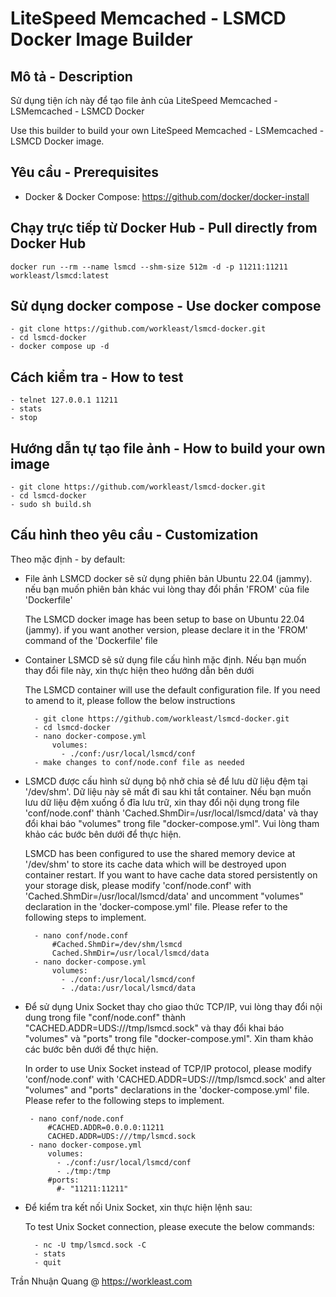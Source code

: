 LiteSpeed Memcached - LSMCD Docker Image Builder
=======  
Mô tả - Description
--------
Sử dụng tiện ích này để tạo file ảnh của LiteSpeed Memcached - LSMemcached - LSMCD Docker

Use this builder to build your own LiteSpeed Memcached - LSMemcached -LSMCD Docker image.

Yêu cầu - Prerequisites
--------
- Docker & Docker Compose: https://github.com/docker/docker-install

Chạy trực tiếp từ Docker Hub - Pull directly from Docker Hub
--------
```
docker run --rm --name lsmcd --shm-size 512m -d -p 11211:11211 workleast/lsmcd:latest
```
## Sử dụng docker compose - Use docker compose
```
- git clone https://github.com/workleast/lsmcd-docker.git
- cd lsmcd-docker
- docker compose up -d
```

Cách kiểm tra - How to test
--------
```
- telnet 127.0.0.1 11211
- stats
- stop
```

Hướng dẫn tự tạo file ảnh - How to build your own image
--------
```
- git clone https://github.com/workleast/lsmcd-docker.git
- cd lsmcd-docker
- sudo sh build.sh
```

Cấu hình theo yêu cầu - Customization
--------
Theo mặc định - by default:
- File ảnh LSMCD docker sẽ sử dụng phiên bản Ubuntu 22.04 (jammy). nếu bạn muốn phiên bản khác vui lòng thay đổi phần 'FROM' của file 'Dockerfile'

  The LSMCD docker image has been setup to base on Ubuntu 22.04 (jammy). if you want another version, please declare it in the 'FROM' command of the 'Dockerfile' file

- Container LSMCD sẽ sử dụng file cấu hình mặc định. Nếu bạn muốn thay đổi file này, xin thực hiện theo hướng dẫn bên dưới

  The LSMCD container will use the default configuration file. If you need to amend to it, please follow the below instructions
  ```
    - git clone https://github.com/workleast/lsmcd-docker.git
    - cd lsmcd-docker
    - nano docker-compose.yml
        volumes:
          - ./conf:/usr/local/lsmcd/conf
    - make changes to conf/node.conf file as needed
  ```

- LSMCD được cấu hình sử dụng bộ nhở chia sẻ để lưu dữ liệu đệm tại '/dev/shm'. Dữ liệu này sẽ mất đi sau khi tắt container. Nếu bạn muốn lưu dữ liệu đệm xuống ổ đĩa lưu trữ, xin thay đổi nội dụng trong file 'conf/node.conf' thành 'Cached.ShmDir=/usr/local/lsmcd/data' và thay đổi khai báo "volumes" trong file "docker-compose.yml". Vui lòng tham khảo các bước bên dưới để thực hiện. 

  LSMCD has been configured to use the shared memory device at '/dev/shm' to store its cache data which will be destroyed upon container restart. If you want to have cache data stored persistently on your storage disk, please modify 'conf/node.conf' with 'Cached.ShmDir=/usr/local/lsmcd/data' and uncomment "volumes" declaration in the 'docker-compose.yml' file. Please refer to the following steps to implement.
  ```
    - nano conf/node.conf
        #Cached.ShmDir=/dev/shm/lsmcd
        Cached.ShmDir=/usr/local/lsmcd/data
    - nano docker-compose.yml
        volumes:
          - ./conf:/usr/local/lsmcd/conf
          - ./data:/usr/local/lsmcd/data
  ```
- Để sử dụng Unix Socket thay cho giao thức TCP/IP, vui lòng thay đổi nội dung trong file "conf/node.conf" thành "CACHED.ADDR=UDS:///tmp/lsmcd.sock" và thay đổi khai báo "volumes" và "ports" trong file "docker-compose.yml". Xin tham khảo các bước bên dưới để thực hiện.

  In order to use Unix Socket instead of TCP/IP protocol, please modify 'conf/node.conf' with 'CACHED.ADDR=UDS:///tmp/lsmcd.sock' and alter "volumes" and "ports" declarations in the 'docker-compose.yml' file. Please refer to the following steps to implement.
   ```
    - nano conf/node.conf
        #CACHED.ADDR=0.0.0.0:11211
        CACHED.ADDR=UDS:///tmp/lsmcd.sock
    - nano docker-compose.yml
        volumes:
          - ./conf:/usr/local/lsmcd/conf
          - ./tmp:/tmp
        #ports:
          #- "11211:11211"
  ```
- Để kiểm tra kết nối Unix Socket, xin thực hiện lệnh sau:
  
  To test Unix Socket connection, please execute the below commands:
  ```
    - nc -U tmp/lsmcd.sock -C
    - stats
    - quit
  ```
Trần Nhuận Quang @ https://workleast.com
